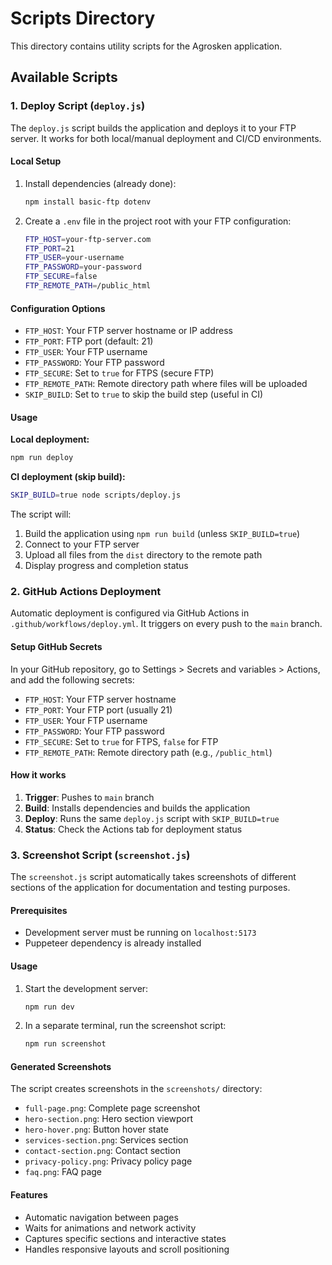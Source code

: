# Scripts Directory

This directory contains utility scripts for the Agrosken application.

## Available Scripts

### 1. Deploy Script (`deploy.js`)

The `deploy.js` script builds the application and deploys it to your FTP server. It works for both local/manual deployment and CI/CD environments.

#### Local Setup

1. Install dependencies (already done):
   ```bash
   npm install basic-ftp dotenv
   ```

2. Create a `.env` file in the project root with your FTP configuration:
   ```bash
   FTP_HOST=your-ftp-server.com
   FTP_PORT=21
   FTP_USER=your-username
   FTP_PASSWORD=your-password
   FTP_SECURE=false
   FTP_REMOTE_PATH=/public_html
   ```

#### Configuration Options

- `FTP_HOST`: Your FTP server hostname or IP address
- `FTP_PORT`: FTP port (default: 21)
- `FTP_USER`: Your FTP username
- `FTP_PASSWORD`: Your FTP password
- `FTP_SECURE`: Set to `true` for FTPS (secure FTP)
- `FTP_REMOTE_PATH`: Remote directory path where files will be uploaded
- `SKIP_BUILD`: Set to `true` to skip the build step (useful in CI)

#### Usage

**Local deployment:**
```bash
npm run deploy
```

**CI deployment (skip build):**
```bash
SKIP_BUILD=true node scripts/deploy.js
```

The script will:
1. Build the application using `npm run build` (unless `SKIP_BUILD=true`)
2. Connect to your FTP server
3. Upload all files from the `dist` directory to the remote path
4. Display progress and completion status

### 2. GitHub Actions Deployment

Automatic deployment is configured via GitHub Actions in `.github/workflows/deploy.yml`. It triggers on every push to the `main` branch.

#### Setup GitHub Secrets

In your GitHub repository, go to Settings > Secrets and variables > Actions, and add the following secrets:

- `FTP_HOST`: Your FTP server hostname
- `FTP_PORT`: Your FTP port (usually 21)
- `FTP_USER`: Your FTP username
- `FTP_PASSWORD`: Your FTP password
- `FTP_SECURE`: Set to `true` for FTPS, `false` for FTP
- `FTP_REMOTE_PATH`: Remote directory path (e.g., `/public_html`)

#### How it works

1. **Trigger**: Pushes to `main` branch
2. **Build**: Installs dependencies and builds the application
3. **Deploy**: Runs the same `deploy.js` script with `SKIP_BUILD=true`
4. **Status**: Check the Actions tab for deployment status

### 3. Screenshot Script (`screenshot.js`)

The `screenshot.js` script automatically takes screenshots of different sections of the application for documentation and testing purposes.

#### Prerequisites

- Development server must be running on `localhost:5173`
- Puppeteer dependency is already installed

#### Usage

1. Start the development server:
   ```bash
   npm run dev
   ```

2. In a separate terminal, run the screenshot script:
   ```bash
   npm run screenshot
   ```

#### Generated Screenshots

The script creates screenshots in the `screenshots/` directory:
- `full-page.png`: Complete page screenshot
- `hero-section.png`: Hero section viewport
- `hero-hover.png`: Button hover state
- `services-section.png`: Services section
- `contact-section.png`: Contact section
- `privacy-policy.png`: Privacy policy page
- `faq.png`: FAQ page

#### Features

- Automatic navigation between pages
- Waits for animations and network activity
- Captures specific sections and interactive states
- Handles responsive layouts and scroll positioning 

